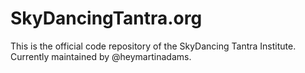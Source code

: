 # SkyDancingTantra.org
This is the official code repository of the SkyDancing Tantra Institute. Currently maintained by @heymartinadams.
